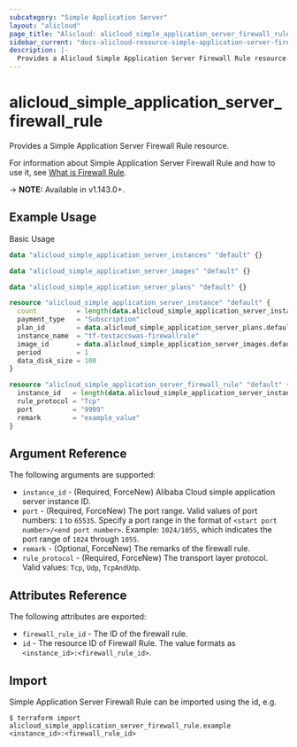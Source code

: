 ```yaml
---
subcategory: "Simple Application Server"
layout: "alicloud"
page_title: "Alicloud: alicloud_simple_application_server_firewall_rule"
sidebar_current: "docs-alicloud-resource-simple-application-server-firewall-rule"
description: |-
  Provides a Alicloud Simple Application Server Firewall Rule resource.
---
```


# alicloud\_simple\_application\_server\_firewall\_rule

Provides a Simple Application Server Firewall Rule resource.

For information about Simple Application Server Firewall Rule and how to use it, see [What is Firewall Rule](https://www.alibabacloud.com/help/doc-detail/190449.htm).

-> **NOTE:** Available in v1.143.0+.

## Example Usage

Basic Usage

```terraform
data "alicloud_simple_application_server_instances" "default" {}

data "alicloud_simple_application_server_images" "default" {}

data "alicloud_simple_application_server_plans" "default" {}

resource "alicloud_simple_application_server_instance" "default" {
  count          = length(data.alicloud_simple_application_server_instances.default.ids) > 0 ? 0 : 1
  payment_type   = "Subscription"
  plan_id        = data.alicloud_simple_application_server_plans.default.plans.0.id
  instance_name  = "tf-testaccswas-firewallrule"
  image_id       = data.alicloud_simple_application_server_images.default.images.0.id
  period         = 1
  data_disk_size = 100
}

resource "alicloud_simple_application_server_firewall_rule" "default" {
  instance_id   = length(data.alicloud_simple_application_server_instances.default.ids) > 0 ? data.alicloud_simple_application_server_instances.default.ids.0 : alicloud_simple_application_server_instance.default.0.id
  rule_protocol = "Tcp"
  port          = "9999"
  remark        = "example_value"
}
```
## Argument Reference

The following arguments are supported:

* `instance_id` - (Required, ForceNew) Alibaba Cloud simple application server instance ID.
* `port` - (Required, ForceNew) The port range. Valid values of port numbers: `1` to `65535`. Specify a port range in the format of `<start port number>/<end port number>`. Example: `1024/1055`, which indicates the port range of `1024` through `1055`.
* `remark` - (Optional, ForceNew) The remarks of the firewall rule.
* `rule_protocol` - (Required, ForceNew) The transport layer protocol. Valid values: `Tcp`, `Udp`, `TcpAndUdp`.

## Attributes Reference

The following attributes are exported:

* `firewall_rule_id` - The ID of the firewall rule.
* `id` - The resource ID of Firewall Rule. The value formats as `<instance_id>:<firewall_rule_id>`.

## Import

Simple Application Server Firewall Rule can be imported using the id, e.g.

```
$ terraform import alicloud_simple_application_server_firewall_rule.example <instance_id>:<firewall_rule_id>
```